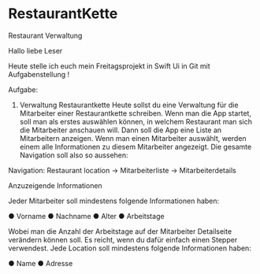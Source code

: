 # RestaurantKette
Restaurant Verwaltung

Hallo liebe Leser 

Heute stelle ich euch mein Freitagsprojekt in Swift Ui in Git mit Aufgabenstellung !


Aufgabe:

1. Verwaltung Restaurantkette
Heute sollst du eine Verwaltung für die Mitarbeiter einer Restaurantkette schreiben.
Wenn man die App startet, soll man als erstes auswählen können, in welchem Restaurant man sich die Mitarbeiter anschauen will.
Dann soll die App eine Liste an Mitarbeitern anzeigen. Wenn man einen Mitarbeiter auswählt, werden einem alle Informationen zu diesem Mitarbeiter angezeigt.
Die gesamte Navigation soll also so aussehen:

Navigation:
Restaurant location -> Mitarbeiterliste -> Mitarbeiterdetails

Anzuzeigende Informationen

Jeder Mitarbeiter soll mindestens folgende Informationen haben:

● Vorname
● Nachname ● Alter
● Arbeitstage

Wobei man die Anzahl der Arbeitstage auf der Mitarbeiter Detailseite verändern können soll. Es reicht, wenn du dafür einfach einen Stepper verwendest.
Jede Location soll mindestens folgende Informationen haben:

● Name
● Adresse

